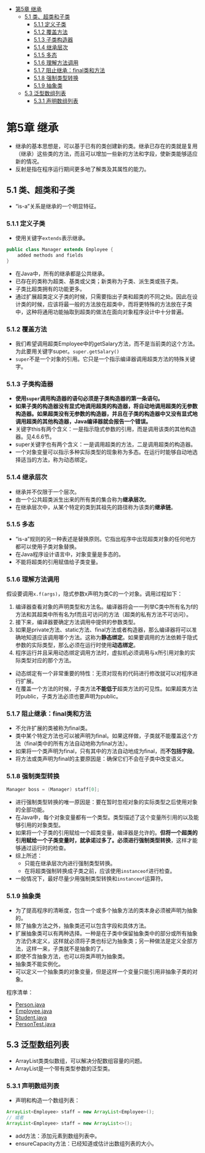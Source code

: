 - [第5章 继承](#第5章-继承)
  - [5.1 类、超类和子类](#51-类超类和子类)
    - [5.1.1 定义子类](#511-定义子类)
    - [5.1.2 覆盖方法](#512-覆盖方法)
    - [5.1.3 子类构造器](#513-子类构造器)
    - [5.1.4 继承层次](#514-继承层次)
    - [5.1.5 多态](#515-多态)
    - [5.1.6 理解方法调用](#516-理解方法调用)
    - [5.1.7 阻止继承：final类和方法](#517-阻止继承final类和方法)
    - [5.1.8 强制类型转换](#518-强制类型转换)
    - [5.1.9 抽象类](#519-抽象类)
  - [5.3 泛型数组列表](#53-泛型数组列表)
    - [5.3.1 声明数组列表](#531-声明数组列表)

# 第5章 继承
* 继承的基本思想是，可以基于已有的类创建新的类。继承已存在的类就是复用（继承）这些类的方法，而且可以增加一些新的方法和字段，使新类能够适应新的情况。
* 反射是指在程序运行期间更多地了解类及其属性的能力。
## 5.1 类、超类和子类
* “is-a”关系是继承的一个明显特征。

### 5.1.1 定义子类
* 使用关键字`extends`表示继承。

```java
public class Manager extends Employee {
    added methods and fields
}
```
* 在Java中，所有的继承都是公共继承。
* 已存在的类称为超类、基类或父类；新类称为子类、派生类或孩子类。
* 子类比超类拥有的功能更多。
* 通过扩展超类定义子类的时候，只需要指出子类和超类的不同之处。因此在设计类的时候，应该将最一般的方法放在超类中，而将更特殊的方法放在子类中，这种将通用功能抽取到超类的做法在面向对象程序设计中十分普遍。

### 5.1.2 覆盖方法
* 我们希望调用超类Employee中的getSalary方法，而不是当前类的这个方法。为此要用关键字super。`super.getSalary()`
* `super`不是一个对象的引用。它只是一个指示编译器调用超类方法的特殊关键字。

### 5.1.3 子类构造器
* **使用`super`调用构造器的语句必须是子类构造器的第一条语句。**
* **如果子类的构造器没有显式地调用超类的构造器，将自动地调用超类的无参数构造器。如果超类没有无参数的构造器，并且在子类的构造器中又没有显式地调用超类的其他构造器，Java编译器就会报告一个错误。**
* 关键字this有两个含义：一是指示隐式参数的引用，而是调用该类的其他构造器。见4.6.6节。
* super关键字也有两个含义：一是调用超类的方法，二是调用超类的构造器。
* 一个对象变量可以指示多种实际类型的现象称为多态。在运行时能够自动地选择适当的方法，称为动态绑定。

### 5.1.4 继承层次
* 继承并不仅限于一个层次。
* 由一个公共超类派生出来的所有类的集合称为**继承层次**。
* 在继承层次中，从某个特定的类到其祖先的路径称为该类的**继承链**。

### 5.1.5 多态
* “is-a”规则的另一种表述是替换原则。它指出程序中出现超类对象的任何地方都可以使用子类对象替换。
* 在Java程序设计语言中，对象变量是多态的。
* 不能将超类的引用赋值给子类变量。

### 5.1.6 理解方法调用
假设要调用`x.f(args)`，隐式参数x声明为类C的一个对象。调用过程如下：
1. 编译器查看对象的声明类型和方法名。编译器将会一一列举C类中所有名为f的方法和其超类中所有名为f而且可访问的方法（超类的私有方法不可访问）。
2. 接下来，编译器要确定方法调用中提供的参数类型。
3. 如果是private方法、static方法、final方法或者构造器，那么编译器将可以准确地知道应该调用哪个方法。这称为**静态绑定**。如果要调用的方法依赖于隐式参数的实际类型，那么必须在运行时使用**动态绑定**。
4. 程序运行并且采用动态绑定调用方法时，虚拟机必须调用与x所引用对象的实际类型对应的那个方法。

* 动态绑定有一个非常重要的特性：无须对现有的代码进行修改就可以对程序进行扩展。
* 在覆盖一个方法的时候，子类方法**不能低于**超类方法的可见性。如果超类方法时public，子类方法必须也要声明为public。

### 5.1.7 阻止继承：final类和方法
* 不允许扩展的类被称为final类。
* 类中某个特定方法也可以被声明为final。如果这样做，子类就不能覆盖这个方法（final类中的所有方法自动地称为final方法）。
* 如果将一个类声明为final，只有其中的方法自动地成为final，而**不包括字段**。
* 将方法或类声明为final的主要原因是：确保它们不会在子类中改变语义。

### 5.1.8 强制类型转换
```java
Manager boss = (Manager) staff[0];
```
* 进行强制类型转换的唯一原因是：要在暂时忽视对象的实际类型之后使用对象的全部功能。
* 在Java中，每个对象变量都有一个类型。类型描述了这个变量所引用的以及能够引用的对象类型。
* 如果将一个子类的引用赋给一个超类变量，编译器是允许的。**但将一个超类的引用赋给一个子类变量时，就承诺过多了。必须进行强制类型转换**，这样才能够通过运行时的检查。
* 综上所述：
  * 只能在继承层次内进行强制类型转换。
  * 在将超类强制转换成子类之前，应该使用`instanceof`进行检查。
* 一般情况下，最好尽量少用强制类型转换和`instanceof`运算符。

### 5.1.9 抽象类
* 为了提高程序的清晰度，包含一个或多个抽象方法的类本身必须被声明为抽象的。
* 除了抽象方法之外，抽象类还可以包含字段和具体方法。
* 扩展抽象类可以有两种选择。一种是在子类中保留抽象类中的部分或所有抽象方法仍未定义，这样就必须将子类也标记为抽象类；另一种做法是定义全部方法，这样一来，子类就不是抽象的了。
* 即使不含抽象方法，也可以将类声明为抽象类。
* 抽象类不能实例化。
* 可以定义一个抽象类的对象变量，但是这样一个变量只能引用非抽象子类的对象。


程序清单：
* [Person.java](/code/src/ch5/abstractClasses/Person.java)
* [Employee.java](/code/src/ch5/abstractClasses/Employee.java)
* [Student.java](../code/src/ch5/abstractClasses/Student.java)
* [PersonTest.java](../code/src/ch5/abstractClasses/PersonTest.java)

## 5.3 泛型数组列表
* ArrayList类类似数组，可以解决分配数组容量的问题。
* ArrayList是一个带有类型参数的泛型类。

### 5.3.1 声明数组列表
* 声明和构造一个数组列表：
```java
ArrayList<Employee> staff = new ArrayList<Employee>();
// 或者
ArrayList<Employee> staff = new ArrayList<>();
```
* add方法：添加元素到数组列表中。
* ensureCapacity方法：已经知道或估计出数组列表的大小。